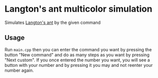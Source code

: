 # Langton's ant multicolor simulation
Simulates [Langton's ant](https://en.wikipedia.org/wiki/Langton%27s_ant) by the given command
## Usage
Run `main.cpp` then you can enter the command you want by pressing the button "New command" and do as many steps as you want by pressing "Next custom".
If you once entered the number you want, you will see a button with your number and by pressing it you may and not reenter your number again.